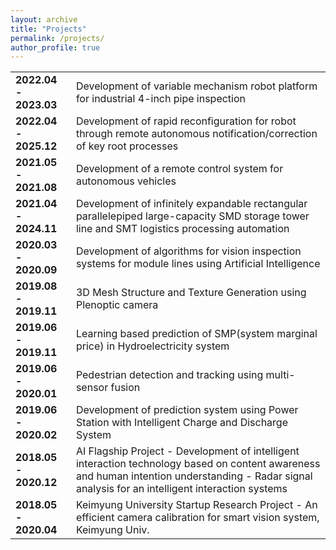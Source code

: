 ```yaml
---
layout: archive
title: "Projects"
permalink: /projects/
author_profile: true
---
```


|                       |                                                                                                                                                                                                     |
|-----------------------|-----------------------------------------------------------------------------------------------------------------------------------------------------------------------------------------------------|
| **2022.04 - 2023.03** | Development of variable mechanism robot platform for industrial 4-inch pipe inspection                                                                                                              |
| **2022.04 - 2025.12** | Development of rapid reconfiguration for robot through remote autonomous notification/correction of key root processes                                                                              |
| **2021.05 - 2021.08** | Development of a remote control system for autonomous vehicles                                                                                                                                      |
| **2021.04 - 2024.11** | Development of infinitely expandable rectangular parallelepiped large-capacity SMD storage tower line and SMT logistics processing automation                                                       |
| **2020.03 - 2020.09** | Development of algorithms for vision inspection systems for module lines using Artificial Intelligence                                                                                              |
| **2019.08 - 2019.11** | 3D Mesh Structure and Texture Generation using Plenoptic camera                                                                                                                                     |
| **2019.06 - 2019.11** | Learning based prediction of SMP(system marginal price) in Hydroelectricity system                                                                                                                  |
| **2019.06 - 2020.01** | Pedestrian detection and tracking using multi-sensor fusion                                                                                                                                         |
| **2019.06 - 2020.02** | Development of prediction system using Power Station with Intelligent Charge and Discharge System                                                                                                   |
| **2018.05 - 2020.12** | AI Flagship Project - Development of intelligent interaction technology based on content awareness and human intention understanding - Radar signal analysis for an intelligent interaction systems |
| **2018.05 - 2020.04** | Keimyung University Startup Research Project - An efficient camera calibration for smart vision system, Keimyung Univ.                                                                              |